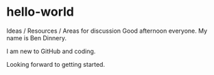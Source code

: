 # hello-world
Ideas / Resources / Areas for discussion 
Good afternoon everyone. My name is Ben Dinnery.

I am new to GitHub and coding.

Looking forward to getting started. 
